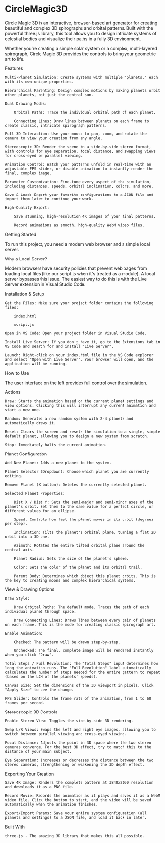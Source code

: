 # CircleMagic3D
Circle Magic 3D is an interactive, browser-based art generator for creating beautiful and complex 3D spirographs and orbital patterns. Built with the powerful three.js library, this tool allows you to design intricate systems of celestial bodies and visualize their paths in a fully 3D environment.

Whether you're creating a simple solar system or a complex, multi-layered spirograph, Circle Magic 3D provides the controls to bring your geometric art to life.

Features

    Multi-Planet Simulation: Create systems with multiple "planets," each with its own unique properties.

    Hierarchical Parenting: Design complex motions by making planets orbit other planets, not just the central sun.

    Dual Drawing Modes:

        Orbital Paths: Trace the individual orbital path of each planet.

        Connecting Lines: Draw lines between planets on each frame to create classic, intricate spirograph patterns.

    Full 3D Interaction: Use your mouse to pan, zoom, and rotate the camera to view your creation from any angle.

    Stereoscopic 3D: Render the scene in a side-by-side stereo format, with controls for eye separation, focal distance, and swapping views for cross-eyed or parallel viewing.

    Animation Control: Watch your patterns unfold in real-time with an adjustable FPS slider, or disable animation to instantly render the final, complex image.

    Parameter Customization: Fine-tune every aspect of the simulation, including distances, speeds, orbital inclination, colors, and more.

    Save & Load: Export your favorite configurations to a JSON file and import them later to continue your work.

    High-Quality Export:

        Save stunning, high-resolution 4K images of your final patterns.

        Record animations as smooth, high-quality WebM video files.

Getting Started

To run this project, you need a modern web browser and a simple local server.

Why a Local Server?

Modern browsers have security policies that prevent web pages from loading local files (like our script.js when it's treated as a module). A local server bypasses this issue. The easiest way to do this is with the Live Server extension in Visual Studio Code.

Installation & Setup

    Get the Files: Make sure your project folder contains the following files:

        index.html

        script.js

    Open in VS Code: Open your project folder in Visual Studio Code.

    Install Live Server: If you don't have it, go to the Extensions tab in VS Code and search for and install "Live Server".

    Launch: Right-click on your index.html file in the VS Code explorer and select "Open with Live Server". Your browser will open, and the application will be running.

How to Use

The user interface on the left provides full control over the simulation.

Actions

    Draw: Starts the animation based on the current planet settings and view options. Clicking this will interrupt any current animation and start a new one.

    Random: Generates a new random system with 2-4 planets and automatically draws it.

    Reset: Clears the screen and resets the simulation to a single, simple default planet, allowing you to design a new system from scratch.

    Stop: Immediately halts the current animation.

Planet Configuration

    Add New Planet: Adds a new planet to the system.

    Planet Selector (Dropdown): Choose which planet you are currently editing.

    Remove Planet (X button): Deletes the currently selected planet.

    Selected Planet Properties:

        Dist X / Dist Y: Sets the semi-major and semi-minor axes of the planet's orbit. Set them to the same value for a perfect circle, or different values for an ellipse.

        Speed: Controls how fast the planet moves in its orbit (degrees per step).

        Inclination: Tilts the planet's orbital plane, turning a flat 2D orbit into a 3D one.

        Azimuth: Rotates the entire tilted orbital plane around the central axis.

        Planet Radius: Sets the size of the planet's sphere.

        Color: Sets the color of the planet and its orbital trail.

        Parent Body: Determines which object this planet orbits. This is the key to creating moons and complex hierarchical systems.

View & Drawing Options

    Draw Style:

        Draw Orbital Paths: The default mode. Traces the path of each individual planet through space.

        Draw Connecting Lines: Draws lines between every pair of planets on each frame. This is the mode for creating classic spirograph art.

    Enable Animation:

        Checked: The pattern will be drawn step-by-step.

        Unchecked: The final, complete image will be rendered instantly when you click "Draw".

    Total Steps / Full Revolution: The "Total Steps" input determines how long the animation runs. The "Full Revolution" label automatically calculates the number of steps needed for the entire pattern to repeat (based on the LCM of the planets' speeds).

    Canvas Size: Set the dimensions of the 3D viewport in pixels. Click "Apply Size" to see the change.

    FPS Slider: Controls the frame rate of the animation, from 1 to 60 frames per second.

Stereoscopic 3D Controls

    Enable Stereo View: Toggles the side-by-side 3D rendering.

    Swap L/R Views: Swaps the left and right eye images, allowing you to switch between parallel viewing and cross-eyed viewing.

    Focal Distance: Adjusts the point in 3D space where the two stereo cameras converge. For the best 3D effect, try to match this to the distance of your main subject.

    Eye Separation: Increases or decreases the distance between the two stereo cameras, strengthening or weakening the 3D depth effect.

Exporting Your Creation

    Save 4K Image: Renders the complete pattern at 3840x2160 resolution and downloads it as a PNG file.

    Record Movie: Records the animation as it plays and saves it as a WebM video file. Click the button to start, and the video will be saved automatically when the animation finishes.

    Export/Import Params: Save your entire system configuration (all planets and settings) to a JSON file, and load it back in later.

Built With

    three.js - The amazing 3D library that makes this all possible.
